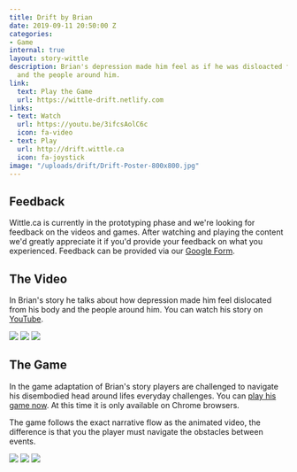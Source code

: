 ```yaml
---
title: Drift by Brian
date: 2019-09-11 20:50:00 Z
categories:
- Game
internal: true
layout: story-wittle
description: Brian's depression made him feel as if he was disloacted from his body
  and the people around him.
link:
  text: Play the Game
  url: https://wittle-drift.netlify.com
links:
- text: Watch
  url: https://youtu.be/3ifcsAolC6c
  icon: fa-video
- text: Play
  url: http://drift.wittle.ca
  icon: fa-joystick
image: "/uploads/drift/Drift-Poster-800x800.jpg"
---
```


## Feedback
Wittle.ca is currently in the prototyping phase and we're looking for feedback on the videos and games. After watching and playing the content we'd greatly appreciate it if you'd provide your feedback on what you experienced. Feedback can be provided via our [Google Form](https://forms.gle/GrhbAUCedm2HG7xJ9).

## The Video
In Brian's story he talks about how depression made him feel dislocated from his body and the people around him. You can watch his story on [YouTube](https://youtu.be/3ifcsAolC6c). 

<img src="{{site.baseurl}}/uploads/drift/Drift-Story-00.jpg">
<img src="{{site.baseurl}}/uploads/drift/Drift-Story-05.jpg">
<img src="{{site.baseurl}}/uploads/drift/Drift-Story-02.jpg">


<!--<iframe width="560" height="315" src="https://www.youtube.com/embed/3ifcsAolC6c" frameborder="0" allow="accelerometer; autoplay; encrypted-media; gyroscope; picture-in-picture" allowfullscreen></iframe>-->

## The Game
In the game adaptation of Brian's story players are challenged to navigate his disembodied head around lifes everyday challenges. You can [play his game now](https://drift.wittle.ca). At this time it is only available on Chrome browsers.  

The game follows the exact narrative flow as the animated video, the difference is that you the player must navigate the obstacles between events. 

<img src="{{site.baseurl}}/uploads/drift/Drift-Story-01.jpg">
<img src="{{site.baseurl}}/uploads/drift/Drift-Story-04.jpg">
<img src="{{site.baseurl}}/uploads/drift/Drift-Story-03.jpg">